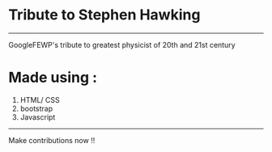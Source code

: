# Tribute to Stephen Hawking
-----------------
GoogleFEWP's tribute to greatest physicist of 20th and 21st century

# Made using :
1. HTML/  CSS
2. bootstrap
3. Javascript

-------------------------------
Make contributions now !!
